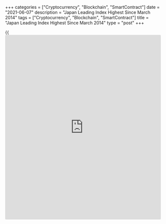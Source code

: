 +++
categories = ["Cryptocurrency", "Blockchain", "SmartContract"]
date = "2021-06-07"
description = "Japan Leading Index Highest Since March 2014"
tags = ["Cryptocurrency", "Blockchain", "SmartContract"]
title = "Japan Leading Index Highest Since March 2014"
type = "post"
+++

{{<iframe id="large-banner" src="https://www.bounty.group/#slide=9.0" width="100%" height="600" scrolling="no" style="border: 0px solid rgb(216, 221, 230); border-radius: 3px;">}}

Japan's leading index rose to the highest level in seven years in April,
preliminary data from the Cabinet Office showed on Monday.

The leading index, which measures the future economic activity, grew to
103.0 in April from 102.4 in March.

The latest reading was the highest since March 2014, when it was 103.4

The coincident index increased to 95.5 in April from 92.9 in the
previous month. This was the highest since November 2019.

The lagging index rose to 93.7 in April from 93.5 in the prior month.
This was the highest reading since April last year.

For comments and feedback [contact](https://www.playgroundfx.com/contact/): editorial@rtt[news](https://www.letsplayfx.com/blog/forex-news-website/).com

[Economic News][1]

 **What parts of the world are seeing the best (and worst) economic
performances lately? Click[here][2] to check out our [Econ Scorecard][2]
and find out! See up-to-the-moment [ranking](https://www.playgroundfx.com/blog/crypto-exchange-ranking/)s for the best and worst
performers in [GDP][3], [unemployment rate][4], [inflation][5] and much
more.**

   1. www.rtt[news](https://www.letsplayfx.com/blog/forex-news-website/).com/Content/EconomicNews.aspx
   2. www.rtt[news](https://www.letsplayfx.com/blog/forex-news-website/).com/economic-scorecard/world-rank/retail-sales/highest-performance.aspx
   3. www.rtt[news](https://www.letsplayfx.com/blog/forex-news-website/).com/economic-scorecard/world-rank/GDP/highest-performance.aspx
   4. www.rtt[news](https://www.letsplayfx.com/blog/forex-news-website/).com/economic-scorecard/world-rank/unemployment-rate/lowest-performance.aspx
   5. www.rtt[news](https://www.letsplayfx.com/blog/forex-news-website/).com/economic-scorecard/world-rank/CPI/highest-performance.aspx